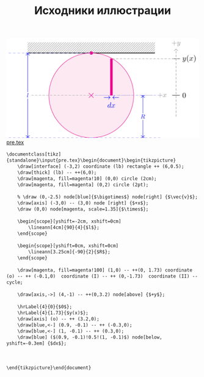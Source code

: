 ﻿---
title: "Исходники иллюстрации"
type: "notpost"
---
<a class="imag2" href="/cook/gallery/tikzpict_a92d24ec3cdeb58bf5b268895b375a1a.tex"><img src="/cook/gallery/tikzpict_a92d24ec3cdeb58bf5b268895b375a1a.pdf.jpg" alt=""></a>
<a href="/cook/gallery/pre">pre.tex</a>
<pre><code class="language-latex">\documentclass[tikz]{standalone}\input{pre.tex}\begin{document}\begin{tikzpicture}
	\draw[interface] (-3,2) coordinate (lb) rectangle ++ (6,0.5);
	\draw[thick] (lb) -- ++(6,0);
	\draw[magenta, fill=magenta!10] (0,0) circle (2cm);
	\draw[magenta, fill=magenta] (0,2) circle (2pt);

	% \draw (0,-2.5) node[blue]{$\bigotimes$} node[right] {$\vec{v}$};
	\draw[axis] (-3,0) -- (3,0) node [right] {$+x$};
	\draw (0,0) node[magenta, scale=1.35]{$\times$};

	\begin{scope}[yshift=-2cm, xshift=0cm]
		\lineann[4cm]{90}{4}{$l$};
	\end{scope}	

	\begin{scope}[yshift=0cm, xshift=0cm]
		\lineann[3.25cm]{-90}{2}{$R$};
	\end{scope}		

	\draw[magenta, fill=magenta!100] (1,0) -- ++(0, 1.73) coordinate (o) -- ++ (-0.1,0)  coordinate (I) -- ++ (0,-1.73)  coordinate (II) -- cycle;

	\draw[axis,->] (4,-1) -- ++(0,3.2) node[above] {$+y$};

	\hrLabel{4}{0}{$0$};
	\hrLabel{4}{1.73}{$y(x)$};
	\draw[axis] (o) -- ++ (3.2,0);
	\draw[blue,<-] (0.9, -0.1) -- ++ (-0.3,0);
	\draw[blue,<-] (1, -0.1) -- ++ (0.3,0);
	\draw[blue] ($(0.9, -0.1)!0.5!(1, -0.1)$) node[below, yshift=-0.3em] {$dx$};



\end{tikzpicture}\end{document}</code></pre>